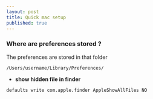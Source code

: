 ```yaml
---
layout: post
title: Quick mac setup
published: true
---
```


### Where are preferences stored ?


The preferences are stored in that folder

```
/Users/username/Library/Preferences/
```

* **show hidden file in finder**

``
defaults write com.apple.finder AppleShowAllFiles NO
``
